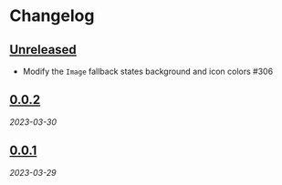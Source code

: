 # Changelog

<!-- Don't forget to update links at the end of this page! -->

## [Unreleased]

* Modify the `Image` fallback states background and icon colors #306

## [0.0.2]

_2023-03-30_

## [0.0.1]

_2023-03-29_

<!-- Links -->
[Unreleased]: https://github.com/adevinta/spark-android/compare/0.0.2...HEAD
[0.0.2]: https://github.com/adevinta/spark-android/releases/tag/0.0.2
[0.0.1]: https://github.com/adevinta/spark-android/releases/tag/0.0.1
